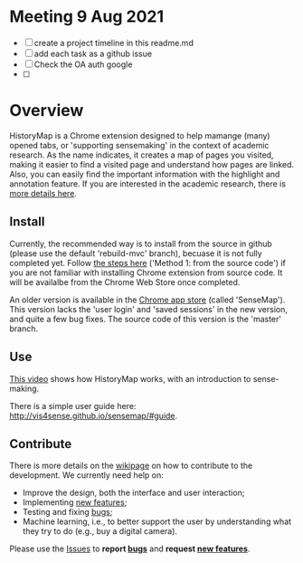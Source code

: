 # Meeting 9 Aug 2021
- [ ] create a project timeline in this readme.md
- [ ] add each task as a github issue
- [ ] Check the OA auth google
- [ ]

# Overview

HistoryMap is a Chrome extension designed to help mamange (many) opened tabs, or 'supporting sensemaking' in the context of academic research. As the name indicates, it creates a map of pages you visited, making it easier to find a visited page and understand how pages are linked. Also, you can easily find the important information with the highlight and annotation feature. If you are interested in the academic research, there is [more details here](http://vis4sense.github.io/sensemap/).


## Install

Currently, the recommended way is to install from the source in github (please use the default 'rebuild-mvc' branch), becuase it is not fully completed yet. Follow [the steps here](https://blog.hunter.io/how-to-install-a-chrome-extension-without-using-the-chrome-web-store-31902c780034) ('Method 1: from the source code') if you are not familiar with installing Chrome extension from source code. It will be availalbe from the Chrome Web Store once completed.

An older version is available in the [Chrome app store](https://chrome.google.com/webstore/detail/sensemap/agljnpanahlilmpipaeflmnjkiiecfjb) (called 'SenseMap'). This version lacks the 'user login' and 'saved sessions' in the new version, and quite a few bug fixes. The source code of this version is the 'master' branch. 

## Use

[This video](https://vimeo.com/161322047) shows how HistoryMap works, with an introduction to sense-making. 

There is a simple user guide here: http://vis4sense.github.io/sensemap/#guide. 

## Contribute

There is more details on the [wikipage](https://github.com/Vis4Sense/HistoryMap/wiki) on how to contribute to the development. We currently need help on:
- Improve the design, both the interface and user interaction;
- Implementing [new features](https://github.com/Vis4Sense/HistoryMap/labels/improvement);
- Testing and fixing [bugs](https://github.com/Vis4Sense/HistoryMap/labels/bug);
- Machine learning, i.e., to better support the user by understanding what they try to do (e.g., buy a digital camera).

Please use the [Issues](https://github.com/Vis4Sense/HistoryMap/issues) to **report [bugs](https://github.com/Vis4Sense/HistoryMap/labels/bug)** and **request [new features](https://github.com/Vis4Sense/HistoryMap/labels/improvement)**.
